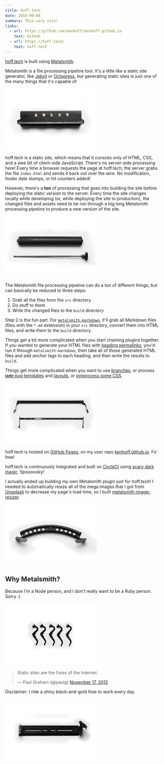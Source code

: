 ```yaml
---
title: hoff.tech
date: 2016-09-08
summary: This very site!
links:
  - url: https://github.com/kenhoff/kenhoff.github.io
    text: GitHub
  - url: https://hoff.tech/
    text: hoff.tech
---
```


[hoff.tech](https://hoff.tech/) is built using [Metalsmith](http://www.metalsmith.io/).

Metalsmith is a file processing pipeline tool. It's a little like a static site generator, like [Jekyll](https://jekyllrb.com/) or [Octopress](http://octopress.org/), but generating static sites is just one of the many things that it's capable of.

![Metalsmith 1](metalsmith-1.png)

hoff.tech is a static site, which means that it consists only of HTML, CSS, and a wee bit of client-side JavaScript. There's no server-side processing here! Every time a browser requests the page at hoff.tech, the server grabs the file `index.html` and sends it back out over the wire. No modification, footer date stamps, or hit counters added!

However, there's a **ton** of processing that goes into building the site before deploying the static version to the server. Every time the site changes locally while developing (or, while deploying the site to production), the changed files and assets need to be run through a big long Metalsmith processing pipeline to produce a new version of the site.

![Metalsmith 2](metalsmith-2.png)

The Metalsmith file processing pipeline can do a ton of different things, but can basically be reduced to three steps:

1.  Grab all the files from the `src` directory
2.  Do stuff to them
3.  Write the changed files to the `build` directory

Step 2 is the fun part. For [`metalsmith-markdown`](https://github.com/segmentio/metalsmith-markdown), it'll grab all Markdown files (files with the `*.md` extension) in your `src` directory, convert them into HTML files, and write them to the `build` directory.

Things get a bit more complicated when you start chaining plugins together. If you wanted to generate your HTML files with [heading permalinks](https://remysharp.com/2014/08/08/automatic-permalinks-for-blog-posts), you'd run it through `metalsmith-markdown`, then take all of those generated HTML files and add anchor tags to each heading, and then write the results to `build`.

Things get more complicated when you want to use [branches](https://github.com/ericgj/metalsmith-branch), or process [~~jade~~ pug templates](https://github.com/ahmadnassri/metalsmith-pug) and [layouts](https://github.com/superwolff/metalsmith-layouts), or [preprocess some CSS](https://github.com/esundahl/metalsmith-stylus).

![Metalsmith 3](metalsmith-3.png)

hoff.tech is hosted on [GitHub Pages](https://pages.github.com/), on my user repo [kenhoff.github.io](https://github.com/kenhoff/kenhoff.github.io). Fo' free!

hoff.tech is continuously integrated and built on [CircleCI](http://circleci.com/) using [scary dark magic](https://github.com/kenhoff/kenhoff.github.io/blob/source/deploy.sh). Spoooooky!

I actually ended up building my own Metalsmith plugin just for hoff.tech! I needed to automatically resize all of the mega images that I got from [Unsplash](https://unsplash.com/) to decrease my page's load time, so I built [metalsmith-image-resizer](https://github.com/kenhoff/metalsmith-image-resizer).

![Metalsmith 4](metalsmith-4.png)

## Why Metalsmith?

Because I'm a Node person, and I don't really want to be a Ruby person. Sorry :(

![Metalsmith 5](metalsmith-5.png)

<blockquote class="twitter-tweet" data-lang="en"><p lang="en" dir="ltr">Static sites are the fixies of the Internet.</p>&mdash; Paul Graham (@paulg) <a href="https://twitter.com/paulg/status/402205795552489472">November 17, 2013</a></blockquote>
<script async src="//platform.twitter.com/widgets.js" charset="utf-8"></script>

Disclaimer: I ride a shiny black-and-gold fixie to work every day.

![Metalsmith 6](metalsmith-6.png)
